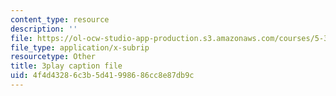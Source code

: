```yaml
---
content_type: resource
description: ''
file: https://ol-ocw-studio-app-production.s3.amazonaws.com/courses/5-310-laboratory-chemistry-fall-2019/4f4d43286c3b5d41998686cc8e87db9c_Ea2YTXJrhkM.vtt
file_type: application/x-subrip
resourcetype: Other
title: 3play caption file
uid: 4f4d4328-6c3b-5d41-9986-86cc8e87db9c
---
```

